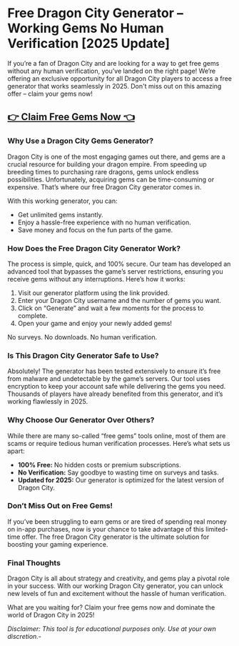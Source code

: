 # **Free Dragon City Generator – Working Gems No Human Verification [2025 Update]**  

If you’re a fan of Dragon City and are looking for a way to get free gems without any human verification, you’ve landed on the right page! We’re offering an exclusive opportunity for all Dragon City players to access a free generator that works seamlessly in 2025. Don't miss out on this amazing offer – claim your gems now!  

## [👉 Claim Free Gems Now 👈](https://offers.besteventtoday.com/gems/)

### Why Use a Dragon City Gems Generator?  
Dragon City is one of the most engaging games out there, and gems are a crucial resource for building your dragon empire. From speeding up breeding times to purchasing rare dragons, gems unlock endless possibilities. Unfortunately, acquiring gems can be time-consuming or expensive. That’s where our free Dragon City generator comes in.  

With this working generator, you can:  
- Get unlimited gems instantly.  
- Enjoy a hassle-free experience with no human verification.  
- Save money and focus on the fun parts of the game.  

### How Does the Free Dragon City Generator Work?  
The process is simple, quick, and 100% secure. Our team has developed an advanced tool that bypasses the game’s server restrictions, ensuring you receive gems without any interruptions. Here’s how it works:  
1. Visit our generator platform using the link provided.  
2. Enter your Dragon City username and the number of gems you want.  
3. Click on “Generate” and wait a few moments for the process to complete.  
4. Open your game and enjoy your newly added gems!  

No surveys. No downloads. No human verification.  

### Is This Dragon City Generator Safe to Use?  
Absolutely! The generator has been tested extensively to ensure it’s free from malware and undetectable by the game’s servers. Our tool uses encryption to keep your account safe while delivering the gems you need. Thousands of players have already benefited from this generator, and it’s working flawlessly in 2025.  

### Why Choose Our Generator Over Others?  
While there are many so-called “free gems” tools online, most of them are scams or require tedious human verification processes. Here’s what sets us apart:  
- **100% Free:** No hidden costs or premium subscriptions.  
- **No Verification:** Say goodbye to wasting time on surveys and tasks.  
- **Updated for 2025:** Our generator is optimized for the latest version of Dragon City.  

### Don’t Miss Out on Free Gems!  
If you’ve been struggling to earn gems or are tired of spending real money on in-app purchases, now is your chance to take advantage of this limited-time offer. The free Dragon City generator is the ultimate solution for boosting your gaming experience.  

### Final Thoughts  
Dragon City is all about strategy and creativity, and gems play a pivotal role in your success. With our working Dragon City generator, you can unlock new levels of fun and excitement without the hassle of human verification.  

What are you waiting for? Claim your free gems now and dominate the world of Dragon City in 2025!  

*Disclaimer: This tool is for educational purposes only. Use at your own discretion.*-
